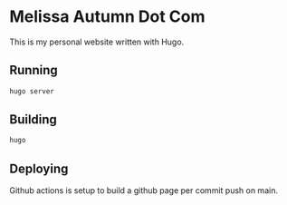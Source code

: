 # Melissa Autumn Dot Com

This is my personal website written with Hugo. 

## Running

```bash
hugo server
```

## Building

```bash
hugo
```

## Deploying

Github actions is setup to build a github page per commit push on main.